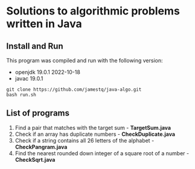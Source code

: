 # Solutions to algorithmic problems written in Java

## Install and Run

This program was compiled and run with the following version:
- openjdk 19.0.1 2022-10-18
- javac 19.0.1

```
git clone https://github.com/jamestq/java-algo.git
bash run.sh
```

## List of programs

1. Find a pair that matches with the target sum - **TargetSum.java**
2. Check if an array has duplicate numbers - **CheckDuplicate.java**
3. Check if a string contains all 26 letters of the alphabet - **CheckPangram.java**
4. Find the nearest rounded down integer of a square root of a number - **CheckSqrt.java**

